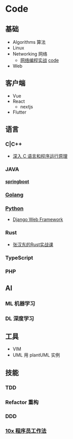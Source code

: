 # Code

## 基础

- Algorithms 算法
- Linux
- Networking 网络
	- [网络编程实战](./basic/network/network_programming_practice/) [code](./basic/network/yolanda)
- Web

## 客户端

- Vue
- React
    - nextjs
- Flutter

## 语言

### C|C++

- [深入 C 语言和程序运行原理](./languages/c/dive_into_c_language_and_program_run/)

### JAVA

#### [springboot](./languages/readinglist)

### [Golang](./languages/go/README.md)

### [Python](./languages/python/README.md)

- [Django Web Framework](https://developer.mozilla.org/en-US/docs/Learn/Server-side/Django)

### Rust

- [张汉东的Rust实战课](https://github.com/ZhangHanDong/inviting-rust)

### TypeScript

### PHP

## AI

### ML 机器学习

### DL 深度学习

## 工具

- VIM
- UML 用 plantUML 实例

## 技能

### TDD

### Refactor 重构

### DDD

### [10x 程序员工作法](./languages/geektime-zero/)
